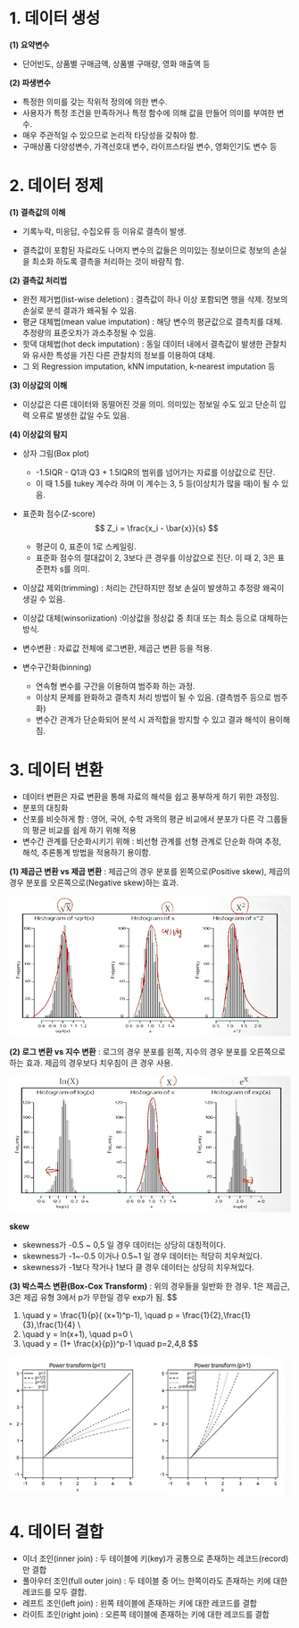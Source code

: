 # 1. 데이터 생성

**(1) 요약변수** 

- 단어빈도, 상품별 구매금액, 상품별 구매량, 영화 매출액 등

**(2) 파생변수** 

- 특정한 의미를 갖는 작위적 정의에 의한 변수. 
- 사용자가 특정 조건을 만족하거나 특정 함수에 의해 값을 만들어 의미를 부여한 변수.
- 매우 주관적일 수 있으므로 논리적 타당성을 갖춰야 함.
- 구매상품 다양성변수, 가격선호대 변수, 라이프스타일 변수, 영화인기도 변수 등



# 2. 데이터 정제

**(1) 결측값의 이해**

- 기록누락, 미응답, 수집오류 등 이유로 결측이 발생. 

- 결측값이 포함된 자료라도 나머지 변수의 값들은 의미있는 정보이므로 정보의 손실을 최소화 하도록 결측을 처리하는 것이 바람직 함.



**(2) 결측값 처리법**

- 완전 제거법(list-wise deletion) : 결측값이 하나 이상 포함되면 행을 삭제. 정보의 손실로 분석 결과가 왜곡될 수 있음.
- 평균 대체법(mean value imputation) : 해당 변수의 평균값으로 결측치를 대체. 추정량의 표준오차가 과소추정될 수 있음.
- 핫덱 대체법(hot deck imputation) : 동일 데이터 내에서 결측값이 발생한 관찰치와 유사한 특성을 가진 다른 관찰치의 정보를 이용하여 대체.
- 그 외 Regression imputation, kNN imputation, k-nearest imputation 등



**(3) 이상값의 이해** 

- 이상값은 다른 데이터와 동떨어진 것을 의미. 의미있는 정보일 수도 있고 단순히 입력 오류로 발생한 값일 수도 있음.



**(4) 이상값의 탐지**

- 상자 그림(Box plot) 
  - -1.5IQR - Q1과 Q3 + 1.5IQR의 범위를 넘어가는 자료를 이상값으로 진단.
  - 이 때 1.5를 tukey 계수라 하며 이 계수는 3, 5 등(이상치가 많을 때)이 될 수 있음. 

- 표준화 점수(Z-score)
  $$
  Z_i = \frac{x_i - \bar{x}}{s}
  $$

  - 평균이 0, 표준이 1로 스케일링.
  - 표준화 점수의 절대값이 2, 3보다 큰 경우를 이상값으로 진단. 이 때 2, 3은 표준편차 s를 의미.

- 이상값 제외(trimming) : 처리는 간단하지만 정보 손실이 발생하고 추정량 왜곡이 생길 수 있음.
- 이상값 대체(winsoriization) :이상값을 정상값 중 최대 또는 최소 등으로 대체하는 방식.

- 변수변환 : 자료값 전체에 로그변환, 제곱근 변환 등을 적용. 
- 변수구간화(binning) 
  - 연속형 변수를 구간을 이용하여 범주화 하는 과정.
  - 이상치 문제를 완화하고 결측치 처리 방법이 될 수 있음. (결측범주 등으로 범주화)
  - 변수간 관계가 단순화되어 분석 시 과적합을 방지할 수 있고 결과 해석이 용이해짐.



# 3. 데이터 변환

- 데이터 변환은 자료 변환을 통해 자료의 해석을 쉽고 풍부하게 하기 위한 과정임. 
- 분포의 대칭화
- 산포를 비슷하게 함 : 영어, 국어, 수학 과목의 평균 비교에서 분포가 다른 각 그룹들의 평균 비교를 쉽게 하기 위해 적용
- 변수간 관계를 단순화시키기 위해 : 비선형 관계를 선형 관계로 단순화 하여 추정, 해석, 추론통계 방법을 적용하기 용이함.



**(1) 제곱근 변환 vs 제곱 변환** : 제곱근의 경우 분포를 왼쪽으로(Positive skew), 제곱의 경우 분포를 오른쪽으로(Negative skew)하는 효과.

<img src="../../../../images/1_데이터전처리/image-20220307211336365.png" alt="image-20220307211336365" style="zoom:67%;" />

**(2) 로그 변환 vs 지수 변환** : 로그의 경우 분포를 왼쪽, 지수의 경우 분포를 오른쪽으로 하는 효과. 제곱의 경우보다 치우침이 큰 경우 사용.

<img src="../../../../images/1_데이터전처리/image-20220307211714450.png" alt="image-20220307211714450" style="zoom:67%;" />

**skew**

- skewness가 -0.5 ~ 0,5 일 경우 데이터는 상당히 대칭적이다.
- skewness가 -1~-0.5 이거나 0.5~1 일 경우 데이터는 적당히 치우쳐있다.
- skewness가 -1보다 작거나 1보다 클 경우 데이터는 상당히 치우쳐있다.



**(3) 박스콕스 변환(Box-Cox Transform)** : 위의 경우들을 일반화 한 경우. 1은 제곱근, 3은 제곱 유형 3에서 p가 무한일 경우 exp가 됨.
$$
1) \quad y = \frac{1}{p}( (x+1)^p-1), \quad p = \frac{1}{2},\frac{1}{3},\frac{1}{4} \\
2) \quad y = ln(x+1), \quad p=0 \\
3) \quad y = (1+ \frac{x}{p})^p-1 \quad p=2,4,8
$$
<img src="../../../../images/1_데이터전처리/image-20220307212950809.png" alt="image-20220307212950809" style="zoom: 80%;" />

# 4. 데이터 결합

- 이너 조인(inner join) : 두 테이블에 키(key)가 공통으로 존재하는 레코드(record)만 결합
- 풀아우터 조인(full outer join) : 두 테이블 중 어느 한쪽이라도 존재하는 키에 대한 레코드를 모두 결합.
- 레프트 조인(left join) : 왼쪽 테이블에 존재하는 키에 대한 레코드를 결합
- 라이트 조인(right join) : 오른쪽 테이블에 존재하는 키에 대한 레코드를 결합

